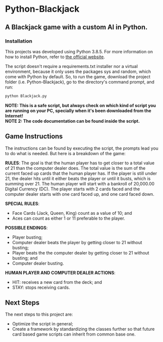 # Python-Blackjack
## A Blackjack game with a custom AI in Python.

### Installation
This projects was developed using Python 3.8.5. For more information on how to install Python, refer to [the official website](https://www.python.org/).<br>

The script doesn't require a requirements.txt installer nor a virtual environment, because it only uses the packages sys and random, which come with Python by default. So, to run the game, download the project folder (i.e. Python-Blackjack), go to the directory's command prompt, and run:
```sh
python Blackjack.py
```
**NOTE: This is a safe script, but always check on which kind of script you are running on your PC, specially when it's been downloaded from the Internet!**<br> 
**NOTE 2: The code documentation can be found inside the script.**

## Game Instructions
The instructions can be found by executing the script, the prompts lead you to do what is needed. But here is a breakdown of the game:

**RULES**:
The goal is that the human player has to get closer to a total value of 21 than the computer dealer does. The total value is the sum of the current faced up cards that the human player has. If the player is still under 21, the dealer hits until it either beats the player or until it busts, which is summing over 21. The human player will start with a bankroll of 20,000.00 Digital Currency (DC). The player starts with 2 cards faced and the computer dealer starts with one card faced up, and one card faced down.

**SPECIAL RULES**:
- Face Cards (Jack, Queen, King) count as a value of 10; and
- Aces can count as either 1 or 11 preferable to the player.

**POSSIBLE ENDINGS**:
- Player busting;
- Computer dealer beats the player by getting closer to 21 without busting;
- Player beats the the computer dealer by getting closer to 21 without busting; and
- Computer dealer busting.

**HUMAN PLAYER AND COMPUTER DEALER ACTIONS**:
- HIT: receives a new card from the deck; and
- STAY: stops receiving cards.

## Next Steps
The next steps to this project are:
- Optimize the script in general;
- Create a framework by standardizing the classes further so that future card based game scripts can inherit from common base one.
